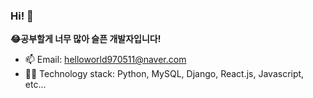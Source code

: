 ### Hi! 👋

**😂공부할게 너무 많아 슬픈 개발자입니다!** 
- 📫 Email: helloworld970511@naver.com 
- 👩‍💻 Technology stack: Python, MySQL, Django, React.js, Javascript, etc...
